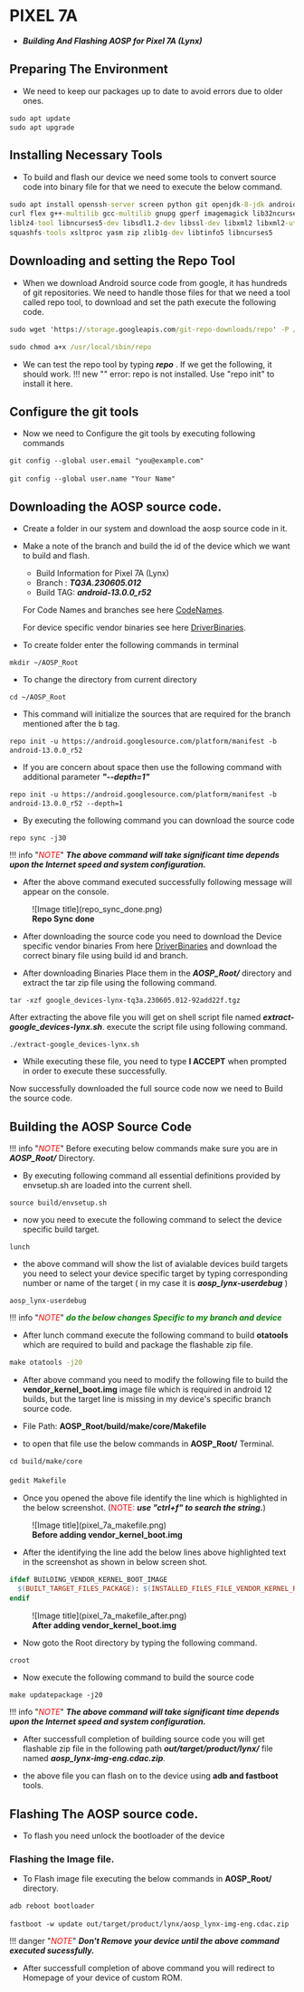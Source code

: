 # PIXEL 7A

*  ***Building And Flashing AOSP for Pixel 7A (Lynx)***

## Preparing The Environment
*  We need to keep our packages up to date to avoid errors due to older ones.
```
sudo apt update
sudo apt upgrade
```

## Installing Necessary Tools
*  To build and flash our device we need some tools to convert source code into binary file for that we need to execute the below command.
```cmd
sudo apt install openssh-server screen python git openjdk-8-jdk android-tools-adb bc bison build-essential \
curl flex g++-multilib gcc-multilib gnupg gperf imagemagick lib32ncurses-dev lib32readline-dev lib32z1-dev \
liblz4-tool libncurses5-dev libsdl1.2-dev libssl-dev libxml2 libxml2-utils lzop pngcrush rsync schedtool \
squashfs-tools xsltproc yasm zip zlib1g-dev libtinfo5 libncurses5
```
## Downloading and setting the Repo Tool
*  When we download Android source code from google, it has hundreds of git repositories. We need to handle those files for that we need a tool called repo tool, to download and set the path execute the following code.
```cmd
sudo wget 'https://storage.googleapis.com/git-repo-downloads/repo' -P /usr/local/sbin/
```
```cmd
sudo chmod a+x /usr/local/sbin/repo
```
*  We can test the repo tool by typing  ***repo*** . If we get the following, it should work.
!!! new "" 
    error: repo is not installed.  Use "repo init" to install it here.    


## Configure the git tools
*  Now we need to Configure the git tools by executing following commands
```
git config --global user.email "you@example.com"

git config --global user.name "Your Name"
```
## Downloading the AOSP source code.
*  Create a folder in our system and download the aosp source code in it.
*  Make a note of the branch and build the id of the device which we want to build and flash.
    *  Build Information for Pixel 7A (Lynx)
    *  Branch : ***TQ3A.230605.012***
    *  Build TAG: ***android-13.0.0_r52***

    For Code Names and branches see here [CodeNames](https://source.android.com/setup/start/build-numbers).

    For device specific vendor binaries see here [DriverBinaries](https://developers.google.com/android/drivers#lynxtq3a.230605.012).

*  To create folder enter the following commands in terminal
```
mkdir ~/AOSP_Root
```
*  To change the directory from current directory
```
cd ~/AOSP_Root
```
*  This command will initialize the sources that are required for the branch mentioned after the b tag.
```
repo init -u https://android.googlesource.com/platform/manifest -b android-13.0.0_r52
```
*  If you are concern about space then use the following command with additional parameter ***"--depth=1"***
```
repo init -u https://android.googlesource.com/platform/manifest -b android-13.0.0_r52 --depth=1
```
*  By executing the following command you can download the source code
```
repo sync -j30
```

<!-- <span style="color:Red">NOTE:</span> ***The above command will take significant time depends upon the Internet speed and system configuration.*** -->
!!! info "<span style="color:Red">*NOTE*</span>"
    ***The above command will take significant time depends upon the Internet speed and system configuration.***

*  After the above command executed successfully following message will appear on the console.

<!-- ![](repo_sync_done.png){ align=center } -->
<figure markdown>
  ![Image title](repo_sync_done.png)
  <figcaption><b>Repo Sync done</b></figcaption>
</figure>

*  After downloading the source code you need to download the Device specific vendor binaries From here [DriverBinaries](https://dl.google.com/dl/android/aosp/google_devices-lynx-tq3a.230605.012-92add22f.tgz) and download the correct binary file using build id and branch.

*  After downloading Binaries Place them in the ***AOSP_Root/*** directory and extract the tar zip file using the following command.
```
tar -xzf google_devices-lynx-tq3a.230605.012-92add22f.tgz
```

After extracting the above file you will get on shell script file named ***extract-google_devices-lynx.sh***. execute the script file using following command.
```
./extract-google_devices-lynx.sh
```
*  While executing these file, you need to type **I ACCEPT** when prompted in order to execute these successfully.

Now successfully downloaded the full source code now we need to Build the source code.

## Building the AOSP Source Code

<!-- <span style="color:Red">NOTE:</span> ***Before executing below commands make sure you are in*** **AOSP_Root/** ***Directory.*** -->
!!! info "<span style="color:Red">*NOTE*</span>"
    Before executing below commands make sure you are in ***AOSP_Root/*** Directory.

*  By executing following command all essential definitions provided by envsetup.sh are loaded into the current shell.
```
source build/envsetup.sh
```
*  now you need to execute the following command to select the device specific build target.
```
lunch
```
*  the above command will show the list of avialable devices build targets you need to select your device specific target by typing corresponding number or name of the target ( in my case it is ***aosp_lynx-userdebug*** )

```
aosp_lynx-userdebug
```

!!! info "<span style="color:Red">*NOTE*</span>"
    <span style="color:green"> ***do the below changes Specific to my branch and device***</span>
<!-- <span style="color:Red">**NOTE:**</span>  <span style="color:green"> ***do the below changes particular to my branch and device***</span> -->

*  After lunch command execute the following command to build **otatools** which are required to build and package the flashable zip file.

```cmd
make otatools -j20
```

*  After above command you need to modify the following file to build the **vendor_kernel_boot.img** image file which is required in android 12 builds, but the target line is missing in my device's specific branch source code.

*  File Path:  **AOSP_Root/build/make/core/Makefile**
*  to open that file use the below commands in **AOSP_Root/** Terminal.
```mk
cd build/make/core

gedit Makefile
```
*  Once you opened the above file identify the line which is highlighted in the below screenshot. (<span style="color:Red">NOTE:</span> ***use "ctrl+f" to search the string.***)

<figure markdown>
  ![Image title](pixel_7a_makefile.png)
  <figcaption><b>Before adding vendor_kernel_boot.img</b></figcaption>
</figure>

<!-- ![Before adding vendor_kernel_boot.img](pixel_7a_makefile.png) -->

*  After the identifying the line add the below lines above highlighted text in the screenshot as shown in below screen shot.

```mk 
ifdef BUILDING_VENDOR_KERNEL_BOOT_IMAGE
  $(BUILT_TARGET_FILES_PACKAGE): $(INSTALLED_FILES_FILE_VENDOR_KERNEL_RAMDISK)
endif
```
<figure markdown>
  ![Image title](pixel_7a_makefile_after.png)
  <figcaption><b>After adding vendor_kernel_boot.img</b></figcaption>
</figure>

<!-- ![After adding vendor_kernel_boot.img](pixel_7a_makefile_after.png) -->

*  Now goto the Root directory by typing the following command.
```
croot
```

*  Now execute the following command to build the source code
```
make updatepackage -j20
```

!!! info "<span style="color:Red">*NOTE*</span>"
    ***The above command will take significant time depends upon the Internet speed and system configuration.***
<!-- <span style="color:Red">NOTE:</span> ***The above command will take significant time depends upon the Internet speed and system configuration.*** -->

*  After successfull completion of building source code you will get flashable zip file in the following path ***out/target/product/lynx/*** file named ***aosp_lynx-img-eng.cdac.zip***.

*  the above file you can flash on to the device using **adb and fastboot** tools.

## Flashing The AOSP source code.

*  To flash you need unlock the bootloader of the device 


### Flashing the Image file.

*  To Flash image file executing the below commands in **AOSP_Root/** directory.

```
adb reboot bootloader

fastboot -w update out/target/product/lynx/aosp_lynx-img-eng.cdac.zip
```
!!! danger "<span style="color:Red">*NOTE*</span>"
    ***Don't Remove your device until the above command executed sucessfully.***
<!-- <span style="color:Red">NOTE:</span> ***Don't Remove your device until the above command executed sucessfully.*** -->

*  After successfull completion of above command you will redirect to Homepage of your device of custom ROM. 



